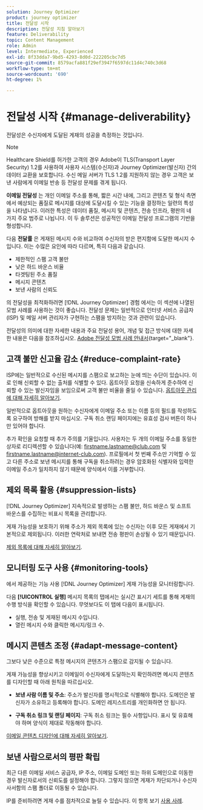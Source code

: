 ```yaml
---
solution: Journey Optimizer
product: journey optimizer
title: 전달성 시작
description: 전달성 지침 알아보기
feature: Deliverability
topic: Content Management
role: Admin
level: Intermediate, Experienced
exl-id: 8f33dda7-9bd5-4293-8d0d-222205cbc7d5
source-git-commit: 8579acfa881f29ef3947f6597dc11d4c740c3d68
workflow-type: tm+mt
source-wordcount: '690'
ht-degree: 1%

---
```


# 전달성 시작 {#manage-deliverability}

전달성은 수신자에게 도달된 게재의 성공을 측정하는 것입니다.

>[!NOTE]
>
>Healthcare Shield를 허가한 고객의 경우 Adobe이 TLS(Transport Layer Security) 1.2를 사용하여 사용자 시스템(수신자)과 Journey Optimizer(발신자) 간의 데이터 교환을 보호합니다. 수신 메일 서버가 TLS 1.2를 지원하지 않는 경우 고객은 보낸 사람에게 이메일 반송 등 전달성 문제를 겪게 됩니다.

**이메일 전달성** 는 개인 이메일 주소를 통해, 짧은 시간 내에, 그리고 콘텐츠 및 형식 측면에서 예상되는 품질로 메시지를 대상에 도달시킬 수 있는 기능을 결정하는 일련의 특성을 나타냅니다. 이러한 특성은 데이터 품질, 메시지 및 콘텐츠, 전송 인프라, 평판의 네 가지 주요 범주로 나뉩니다. 이 두 솔루션은 성공적인 이메일 전달성 프로그램의 기반을 형성합니다.

다음 **전달률** 은 게재된 메시지 수와 비교하여 수신자의 받은 편지함에 도달한 메시지 수입니다. 이는 수많은 요인에 따라 다르며, 특히 다음과 같습니다.

* 제한적인 스팸 고객 불만
* 낮은 하드 바운스 비율
* 타겟팅된 주소 품질
* 메시지 콘텐츠
* 보낸 사람의 신뢰도

의 전달성을 최적화하려면 [!DNL Journey Optimizer] 경험 에서는 이 섹션에 나열된 모범 사례를 사용하는 것이 좋습니다. 전달성 문제는 일반적으로 인터넷 서비스 공급자(ISP) 및 메일 서버 관리자가 구현하는 스팸을 방지하는 것과 관련이 있습니다.

전달성의 의미에 대한 자세한 내용과 주요 전달성 용어, 개념 및 접근 방식에 대한 자세한 내용은 다음을 참조하십시오. [Adobe 전달성 모범 사례 안내서](https://experienceleague.adobe.com/docs/deliverability-learn/deliverability-best-practice-guide/introduction.html?lang=ko){target="_blank"}.

## 고객 불만 신고율 감소 {#reduce-complaint-rate}

ISP에는 일반적으로 수신된 메시지를 스팸으로 보고하는 눈에 띄는 수단이 있습니다. 이로 인해 신뢰할 수 없는 출처를 식별할 수 있다. 옵트아웃 요청을 신속하게 준수하여 신뢰할 수 있는 발신자임을 보임으로써 고객 불만 비율을 줄일 수 있습니다. [옵트아웃 관리에 대해 자세히 알아보기](../privacy/opt-out.md#opt-out-management).

일반적으로 옵트아웃을 원하는 수신자에게 이메일 주소 또는 이름 등의 필드를 작성하도록 요구하여 방해를 받지 마십시오. 구독 취소 랜딩 페이지에는 유효성 검사 버튼이 하나만 있어야 합니다.

추가 확인을 요청할 때 추가 주의를 기울입니다. 사용자는 두 개의 이메일 주소를 동일한 상자로 리디렉션할 수 있습니다(예: firstname.lastname@club.com 및 firstname.lastname@internet-club.com). 프로필에서 첫 번째 주소만 기억할 수 있고 다른 주소로 보낸 메시지를 통해 구독을 취소하려는 경우 암호화된 식별자와 입력한 이메일 주소가 일치하지 않기 때문에 양식에서 이를 거부합니다.

## 제외 목록 활용 {#suppression-lists}

[!DNL Journey Optimizer] 지속적으로 발생하는 스팸 불만, 하드 바운스 및 소프트 바운스를 수집하는 비표시 목록을 관리합니다.

게재 가능성을 보호하기 위해 주소가 제외 목록에 있는 수신자는 이후 모든 게재에서 기본적으로 제외됩니다. 이러한 연락처로 보내면 전송 평판이 손상될 수 있기 때문입니다.

[제외 목록에 대해 자세히 알아보기](suppression-list.md).

## 모니터링 도구 사용 {#monitoring-tools}

에서 제공하는 기능 사용 [!DNL Journey Optimizer] 게재 가능성을 모니터링합니다.

다음 **[!UICONTROL 실행]** 메시지 목록의 탭에서는 실시간 표시기 세트를 통해 게재의 수행 방식을 확인할 수 있습니다. 무엇보다도 이 탭에 다음이 표시됩니다.
* 실행, 전송 및 게재된 메시지 수입니다.
* 열린 메시지 수와 클릭한 메시지/링크 수.

## 메시지 콘텐츠 조정 {#adapt-message-content}

그보다 낮은 수준으로 특정 메시지의 콘텐츠가 스팸으로 감지될 수 있습니다.

게재 가능성을 향상시키고 이메일이 수신자에게 도달하는지 확인하려면 메시지 콘텐츠를 디자인할 때 아래 원칙을 따르십시오.

* **보낸 사람 이름 및 주소**: 주소가 발신자를 명시적으로 식별해야 합니다. 도메인은 발신자가 소유하고 등록해야 합니다. 도메인 레지스트리를 개인화하면 안 됩니다.

* **구독 취소 링크 및 랜딩 페이지**: 구독 취소 링크는 필수 사항입니다. 표시 및 유효해야 하며 양식이 제대로 작동해야 합니다.

[이메일 콘텐츠 디자인에 대해 자세히 알아보기](../email/get-started-email-design.md).

## 보낸 사람으로서의 평판 확립

최근 다른 이메일 서비스 공급자, IP 주소, 이메일 도메인 또는 하위 도메인으로 이동한 경우 발신자로서의 신뢰도를 설정해야 합니다. 그렇지 않으면 게재가 차단되거나 수신자 사서함의 스팸 폴더로 이동될 수 있습니다.

IP를 준비하려면 게재 수를 점차적으로 늘릴 수 있습니다. 이 항목 보기 [사용 사례](../building-journeys/ramp-up-deliveries-uc.md).
